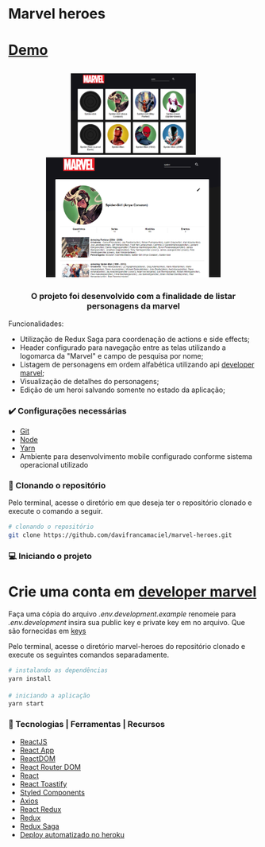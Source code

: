 
# Marvel heroes
# <a href="https://marvel-heroes-davi.herokuapp.com" taget="_blank">Demo</a>

<h2 align="center">  
  <p align="center">
    <img src="src/assets/images/home.PNG" width="50%" height="30%" max-width:100% >
    <img src="src/assets/images/detail.PNG" width="70%" height="70%" max-width:100% >
  </p>
</h2>

<h3 align="center">
  O projeto foi desenvolvido com a finalidade de listar personagens da marvel
</h3>

  Funcionalidades:

  - Utilização de Redux Saga para coordenação de actions e side effects;
  - Header configurado para navegação entre as telas utilizando a logomarca da "Marvel" e campo de pesquisa por nome;
  - Listagem de personagens em ordem alfabética utilizando api [developer marvel](https://developer.marvel.com/docs#);
  - Visualização de detalhes do personagens;
  - Edição de um heroi salvando somente no estado da aplicação;  

### :heavy_check_mark: Configurações necessárias

-  [Git](https://git-scm.com)
-  [Node](https://nodejs.org/)
-  [Yarn](https://yarnpkg.com/)
-  Ambiente para desenvolvimento mobile configurado conforme sistema operacional utilizado

### :arrow_down_small: Clonando o repositório
Pelo terminal, acesse o diretório em que deseja ter o repositório clonado e execute o comando a seguir.
```bash
# clonando o repositório
git clone https://github.com/davifrancamaciel/marvel-heroes.git
```
### :computer: Iniciando o projeto

# Crie uma conta em [developer marvel](https://developer.marvel.com/docs)
Faça uma cópia do arquivo *.env.development.example* renomeie para *.env.development*
insira sua public key e private key em no arquivo. Que são fornecidas em [keys](https://developer.marvel.com/account)

Pelo terminal, acesse o diretório marvel-heroes do repositório clonado e execute os seguintes comandos separadamente.
```bash
# instalando as dependências
yarn install

# iniciando a aplicação
yarn start
```


### :wrench: Tecnologias | Ferramentas | Recursos

-  [ReactJS](https://pt-br.reactjs.org/)
-  [React App](https://pt-br.reactjs.org/docs/create-a-new-react-app.html)
-  [ReactDOM](https://pt-br.reactjs.org/docs/react-dom.html)
-  [React Router DOM](https://www.npmjs.com/package/react-router-dom)
-  [React](https://pt-br.reactjs.org/)
-  [React Toastify](https://github.com/fkhadra/react-toastify)
-  [Styled Components](https://styled-components.com/)
-  [Axios](https://github.com/axios/axios)
-  [React Redux](https://react-redux.js.org/)
-  [Redux](https://redux.js.org/)
-  [Redux Saga](https://redux-saga.js.org/)
-  [Deploy automatizado no heroku](https://www.heroku.com//)

